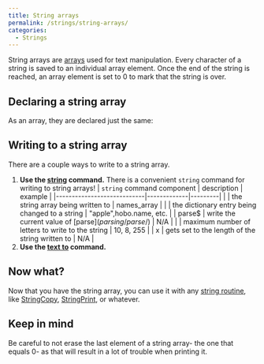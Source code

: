 ```yaml
---
title: String arrays
permalink: /strings/string-arrays/
categories: 
  - Strings
---
```


String arrays are [arrays](basics/array/) used for text
manipulation. Every character of a string is saved to an individual
array element. Once the end of the string is reached, an array element
is set to 0 to mark that the string is over.

## Declaring a string array

As an array, they are declared just the same:

## Writing to a string array

There are a couple ways to write to a string array.

1.  **Use the [string](strings/string/) command.**
  There is a convenient `string` command for writing to string arrays!
  | `string` command component | description | example |
  |----------------------------|-------------|---------|
  | <array>  | the string array being written to | names_array  |
  | <dict> | the dictionary entry being changed to a string  | "apple",hobo.name, etc. |
  | parse$ | write the current value of [parse$](parsing/parse$/)  | N/A |
  | <maxlen> | maximum number of letters to write to the string  | 10, 8, 255  |
  | x  | gets set to the length of the string written to <array> | N/A |
2.  **Use the [text to](strings/text-to/) command.**

## Now what?

Now that you have the string array, you can use it with any 
[string routine](strings/), like
[StringCopy](strings/stringcopy/),
[StringPrint](strings/stringprint/), or whatever.

## Keep in mind

Be careful to not erase the last element of a string array- the one that
equals 0- as that will result in a lot of trouble when printing it.
